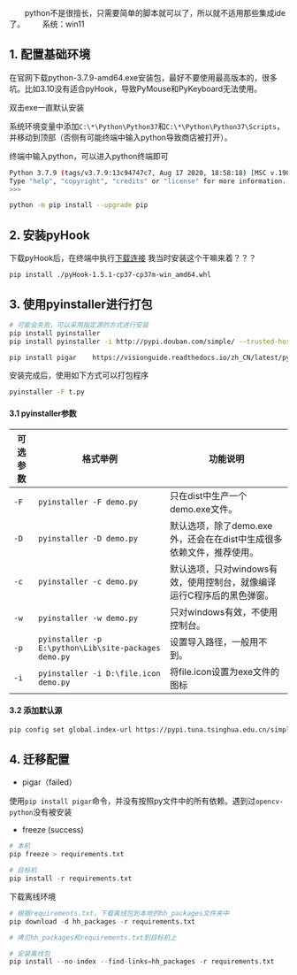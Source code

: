 &emsp;&emsp;python不是很擅长，只需要简单的脚本就可以了，所以就不适用那些集成ide了。
&emsp;&emsp;系统：win11

## 1. 配置基础环境

在官网下载python-3.7.9-amd64.exe安装包，最好不要使用最高版本的，很多坑。比如3.10没有适合pyHook，导致PyMouse和PyKeyboard无法使用。

双击exe一直默认安装

系统环境变量中添加```C:\*\Python\Python37```和```C:\*\Python\Python37\Scripts```，并移动到顶部（否侧有可能终端中输入python导致商店被打开）。

终端中输入python，可以进入python终端即可

```bash
Python 3.7.9 (tags/v3.7.9:13c94747c7, Aug 17 2020, 18:58:18) [MSC v.1900 64 bit (AMD64)] on win32
Type "help", "copyright", "credits" or "license" for more information.
>>>
```
```bash
python -m pip install --upgrade pip
```

## 2. 安装pyHook

下载pyHook后，在终端中执行[下载连接](https://www.lfd.uci.edu/~gohlke/pythonlibs/)
我当时安装这个干嘛来着？？？

```
pip install ./pyHook-1.5.1-cp37-cp37m-win_amd64.whl
```

## 3. 使用pyinstaller进行打包

```bash
# 可能会失败，可以采用指定源的方式进行安装
pip install pyinstaller 
pip install pyinstaller -i http://pypi.douban.com/simple/ --trusted-host pypi.douban.com

pip install pigar    https://visionguide.readthedocs.io/zh_CN/latest/python/tool/requirements/
```

安装完成后，使用如下方式可以打包程序

```bash
pyinstaller -F t.py
```

#### 3.1 pyinstaller参数

| 可选参数 | 格式举例 | 功能说明 |
| --- | --- | --- |
| `-F` | `pyinstaller -F demo.py` | 只在dist中生产一个demo.exe文件。 |
| `-D` | `pyinstaller -D demo.py` | 默认选项，除了demo.exe外，还会在在dist中生成很多依赖文件，推荐使用。 |
| `-c` | `pyinstaller -c demo.py` | 默认选项，只对windows有效，使用控制台，就像编译运行C程序后的黑色弹窗。 |
| `-w` | `pyinstaller -w demo.py` | 只对windows有效，不使用控制台。 |
| `-p` | `pyinstaller -p E:\python\Lib\site-packages demo.py` | 设置导入路径，一般用不到。 |
| `-i` | `pyinstaller -i D:\file.icon demo.py` | 将file.icon设置为exe文件的图标|

#### 3.2 添加默认源

```bash
pip config set global.index-url https://pypi.tuna.tsinghua.edu.cn/simple
```

## 4. 迁移配置

+ pigar（failed）
  
使用```pip install pigar```命令，并没有按照py文件中的所有依赖。遇到过```opencv-python```没有被安装

+ freeze (success)

```py
# 本机
pip freeze > requirements.txt

# 目标机
pip install -r requirements.txt
```

下载离线环境

```py
# 根据requirements.txt，下载离线包到本地的hh_packages文件夹中
pip download -d hh_packages -r requirements.txt

# 拷贝hh_packages和requirements.txt到目标机上

# 安装离线包
pip install --no-index --find-links=hh_packages -r requirements.txt
```
